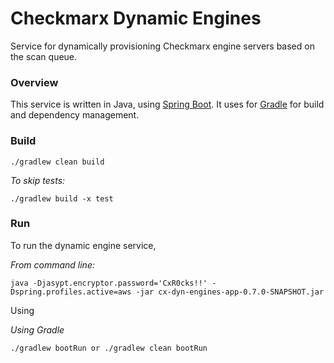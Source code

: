 # Checkmarx Dynamic Engines

Service for dynamically provisioning Checkmarx engine servers based on the scan queue.

### Overview

This service is written in Java, using [Spring Boot](https://projects.spring.io/spring-boot/ "Rocks!").  It uses for [Gradle](https://gradle.org/ "Is Cool!") for build and dependency management.

### Build

    ./gradlew clean build

*To skip tests:*

    ./gradlew build -x test

### Run

To run the dynamic engine service,

*From command line:*

```
java -Djasypt.encryptor.password='CxR0cks!!' -Dspring.profiles.active=aws -jar cx-dyn-engines-app-0.7.0-SNAPSHOT.jar
```

Using

*Using Gradle*

```
./gradlew bootRun or ./gradlew clean bootRun
```

